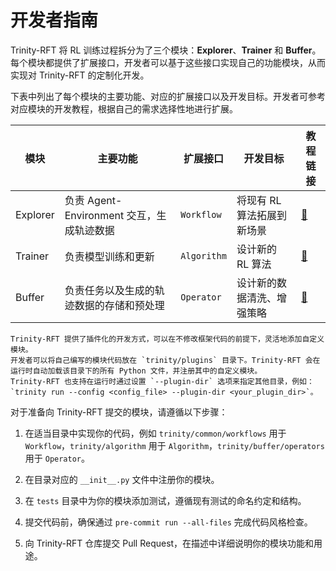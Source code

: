 # 开发者指南

Trinity-RFT 将 RL 训练过程拆分为了三个模块：**Explorer**、**Trainer** 和 **Buffer**。每个模块都提供了扩展接口，开发者可以基于这些接口实现自己的功能模块，从而实现对 Trinity-RFT 的定制化开发。

下表中列出了每个模块的主要功能、对应的扩展接口以及开发目标。开发者可参考对应模块的开发教程，根据自己的需求选择性地进行扩展。

| 模块     | 主要功能                                     | 扩展接口     | 开发目标         |  教程链接                   |
|--------|----------------------------------------------|-------------|------------------------|----------------------------|
| Explorer | 负责 Agent-Environment 交互，生成轨迹数据     | `Workflow`   | 将现有 RL 算法拓展到新场景  | [🔗](./develop_workflow.md) |
| Trainer  | 负责模型训练和更新                           | `Algorithm`  | 设计新的 RL 算法           | [🔗](./develop_algorithm.md) |
| Buffer   | 负责任务以及生成的轨迹数据的存储和预处理        | `Operator`   | 设计新的数据清洗、增强策略   | [🔗](./develop_operator.md) |

```{tip}
Trinity-RFT 提供了插件化的开发方式，可以在不修改框架代码的前提下，灵活地添加自定义模块。
开发者可以将自己编写的模块代码放在 `trinity/plugins` 目录下。Trinity-RFT 会在运行时自动加载该目录下的所有 Python 文件，并注册其中的自定义模块。
Trinity-RFT 也支持在运行时通过设置 `--plugin-dir` 选项来指定其他目录，例如：`trinity run --config <config_file> --plugin-dir <your_plugin_dir>`。
```

对于准备向 Trinity-RFT 提交的模块，请遵循以下步骤：

1. 在适当目录中实现你的代码，例如 `trinity/common/workflows` 用于 `Workflow`，`trinity/algorithm` 用于 `Algorithm`，`trinity/buffer/operators` 用于 `Operator`。

2. 在目录对应的 `__init__.py` 文件中注册你的模块。

3. 在 `tests` 目录中为你的模块添加测试，遵循现有测试的命名约定和结构。

4. 提交代码前，确保通过 `pre-commit run --all-files` 完成代码风格检查。

5. 向 Trinity-RFT 仓库提交 Pull Request，在描述中详细说明你的模块功能和用途。
